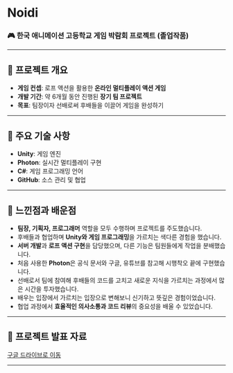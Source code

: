 # Noidi

### 🎮 한국 애니메이션 고등학교 게임 박람회 프로젝트 (졸업작품)

---

## 📌 프로젝트 개요
- **게임 컨셉**:  로프 액션을 활용한 **온라인 멀티플레이 액션 게임**
- **개발 기간**: 약 6개월 동안 진행된 **장기 팀 프로젝트**
- **목표**: 팀장이자 선배로써 후배들을 이끌어 게임을 완성하기

---

## 🔑 주요 기술 사항
- **Unity**: 게임 엔진
- **Photon**: 실시간 멀티플레이 구현
- **C#**: 게임 프로그래밍 언어
- **GitHub**: 소스 관리 및 협업

---

## 🤔 느낀점과 배운점
- **팀장, 기획자, 프로그래머** 역할을 모두 수행하며 프로젝트를 주도했습니다.
- 후배들과 협업하며 **Unity와 게임 프로그래밍**을 가르치는 색다른 경험을 했습니다.
- **서버 개발**과 **로프 액션 구현**을 담당했으며, 다른 기능은 팀원들에게 작업을 분배했습니다.
- 처음 사용한 **Photon**은 공식 문서와 구글, 유튜브를 참고해 시행착오 끝에 구현했습니다.
- 선배로서 팀에 참여해 후배들의 코드를 고치고 새로운 지식을 가르치는 과정에서 많은 시간을 투자했습니다.
- 배우는 입장에서 가르치는 입장으로 변해보니 신기하고 뜻깊은 경험이었습니다.
- 협업 과정에서 **효율적인 의사소통과 코드 리뷰**의 중요성을 배울 수 있었습니다.

---

## 📄 프로젝트 발표 자료
[구글 드라이브로 이동](https://drive.google.com/drive/folders/1hDXwdebpfz0goHYTJBXPulKvjm7bgCsk?usp=drive_link)

---
